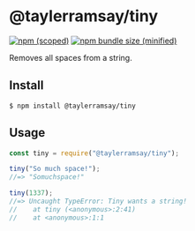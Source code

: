 # @taylerramsay/tiny

[![npm (scoped)](https://img.shields.io/npm/v/@taylerramsay/tiny.svg)](https://www.npmjs.com/package/@taylerramsay/tiny)
[![npm bundle size (minified)](https://img.shields.io/bundlephobia/min/@taylerramsay/tiny.svg)](https://www.npmjs.com/package/@taylerramsay/tiny)


Removes all spaces from a string.

## Install

```
$ npm install @taylerramsay/tiny
```

## Usage

```js
const tiny = require("@taylerramsay/tiny");

tiny("So much space!");
//=> "Somuchspace!"

tiny(1337);
//=> Uncaught TypeError: Tiny wants a string!
//    at tiny (<anonymous>:2:41)
//    at <anonymous>:1:1
```